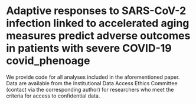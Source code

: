 # Adaptive responses to SARS-CoV-2 infection linked to accelerated aging measures predict adverse outcomes in patients with severe COVID-19 covid_phenoage

We provide code for all analyses included in the aforementioned paper. Data are available from the Institutional Data Access Ethics Committee (contact via the corresponding author) for researchers who meet the criteria for access to confidential data.  
